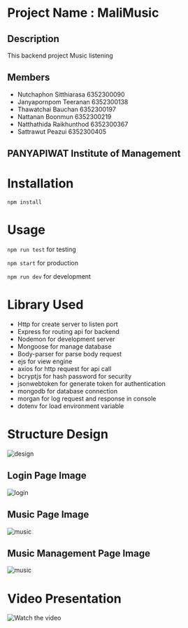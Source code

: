 # Project Name : MaliMusic



## Description
This backend project Music listening

## Members
- Nutchaphon Sitthiarasa 6352300090
- Janyapornpom Teeranan 6352300138
- Thawatchai Bauchan 6352300197 
- Nattanan Boonmun 6352300219
- Natthathida Raikhunthod 6352300367
- Sattrawut Peazui 6352300405

## PANYAPIWAT Institute of Management


# Installation
```npm install```

# Usage
```npm run test``` for testing

```npm start``` for production

```npm run dev``` for development

# Library Used 
- Http for create server to listen port
- Express for routing api for backend
- Nodemon for development server 
- Mongoose for manage database 
- Body-parser for parse body request 
- ejs for view engine 
- axios for http request for api call 
- bcryptjs for hash password for security
- jsonwebtoken for generate token for authentication
- mongodb for database connection 
- morgan for log request and response in console
- dotenv for load environment variable
# Structure Design
<!-- show photo -->
![design](MaliMusic.png "MaliMusic")

## Login Page Image
![login](public/login.png "login")

## Music Page Image
![music](public/main.png "music")

## Music Management Page Image
![music](public/manage.png "music")

# Video Presentation
![Watch the video](https://youtu.be/dnlyX0P2cyY)